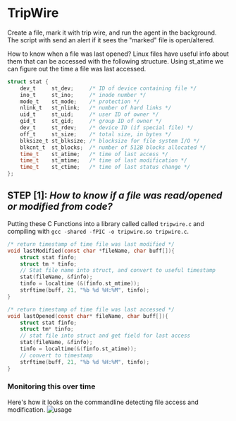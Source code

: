 # TripWire 
Create a file, mark it with trip wire, and run the agent in the background. The script with
send an alert if it sees the "marked" file is open/altered. 

How to know when a file was last opened?
Linux files have useful info about them that can be accessed with the following structure. Using st_atime we can figure out the time a file was last accessed.

```C
struct stat {
    dev_t     st_dev;     /* ID of device containing file */
    ino_t     st_ino;     /* inode number */
    mode_t    st_mode;    /* protection */
    nlink_t   st_nlink;   /* number of hard links */
    uid_t     st_uid;     /* user ID of owner */
    gid_t     st_gid;     /* group ID of owner */
    dev_t     st_rdev;    /* device ID (if special file) */
    off_t     st_size;    /* total size, in bytes */
    blksize_t st_blksize; /* blocksize for file system I/O */
    blkcnt_t  st_blocks;  /* number of 512B blocks allocated */
    time_t    st_atime;   /* time of last access */
    time_t    st_mtime;   /* time of last modification */
    time_t    st_ctime;   /* time of last status change */
};
```

## **STEP [1]**: *How to know if a file was read/opened or modified from code?*
Putting these C Functions into a library called called `tripwire.c` and compiling with  `gcc -shared -fPIC -o tripwire.so tripwire.c`. 

```C
/* return timestamp of time file was last modified */
void lastModified(const char *fileName, char buff[]){
    struct stat finfo;
    struct tm * tinfo;
    // Stat file name into struct, and convert to useful timestamp
    stat(fileName, &finfo); 
    tinfo = localtime (&(finfo.st_mtime)); 
    strftime(buff, 21, "%b %d %H:%M", tinfo); 
}

/* return timestamp of time file was last accessed */
void lastOpened(const char* fileName, char buff[]){
    struct stat finfo;
    struct tm* tinfo;
    // stat file into struct and get field for last access
    stat(fileName, &finfo);
    tinfo = localtime(&(finfo.st_atime));
    // convert to timestamp
    strftime(buff, 21, "%b %d %H:%M", tinfo);
}
```

### Monitoring this over time
Here's how it looks on the commandline detecting file access and modification. 
![usage](https://raw.githubusercontent.com/scott-robbins/TripWire/master/ex.png)